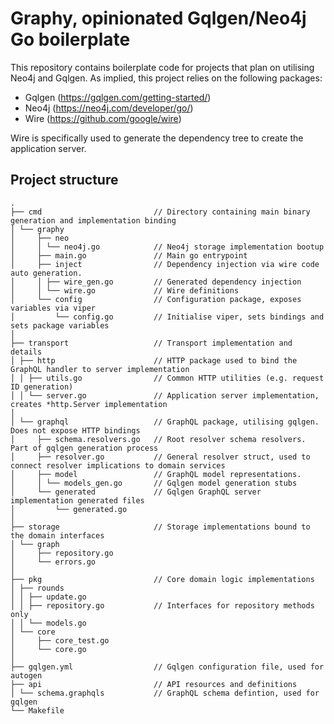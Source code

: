 # Graphy, opinionated Gqlgen/Neo4j Go boilerplate

This repository contains boilerplate code for projects that plan on utilising Neo4j and Gqlgen. As implied, this project relies on the following packages:

- Gqlgen (https://gqlgen.com/getting-started/)
- Neo4j (https://neo4j.com/developer/go/)
- Wire (https://github.com/google/wire)

Wire is specifically used to generate the dependency tree to create the application server.

## Project structure

```
.
├── cmd                         // Directory containing main binary generation and implementation binding
│ └── graphy
│     ├── neo
│     │ └── neo4j.go            // Neo4j storage implementation bootup
│     ├── main.go               // Main go entrypoint
│     ├── inject                // Dependency injection via wire code auto generation.
│     │ ├── wire_gen.go         // Generated dependency injection
│     │ └── wire.go             // Wire definitions
│     └── config                // Configuration package, exposes variables via viper
│         └── config.go         // Initialise viper, sets bindings and sets package variables
│
├── transport                   // Transport implementation and details
│ ├── http                      // HTTP package used to bind the GraphQL handler to server implementation
│ │ ├── utils.go                // Common HTTP utilities (e.g. request ID generation)
│ │ └── server.go               // Application server implementation, creates *http.Server implementation
│
│ └── graphql                   // GraphQL package, utilising gqlgen. Does not expose HTTP bindings
│     ├── schema.resolvers.go   // Root resolver schema resolvers. Part of gqlgen generation process
│     ├── resolver.go           // General resolver struct, used to connect resolver implications to domain services
│     ├── model                 // GraphQL model representations.
│     │ └── models_gen.go       // Gqlgen model generation stubs
│     └── generated             // Gqlgen GraphQL server implementation generated files
│         └── generated.go
│
├── storage                     // Storage implementations bound to the domain interfaces
│ └── graph
│     ├── repository.go
│     └── errors.go
│
├── pkg                         // Core domain logic implementations
│ ├── rounds
│ │ ├── update.go
│ │ ├── repository.go           // Interfaces for repository methods only
│ │ └── models.go
│ └── core
│     ├── core_test.go
│     └── core.go
│
├── gqlgen.yml                  // Gqlgen configuration file, used for autogen
├── api                         // API resources and definitions
│ └── schema.graphqls           // GraphQL schema defintion, used for gqlgen
└── Makefile
```
